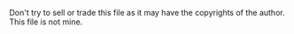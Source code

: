 Don't try to sell or trade this file as it may have the copyrights of the author.
This file is not mine.
